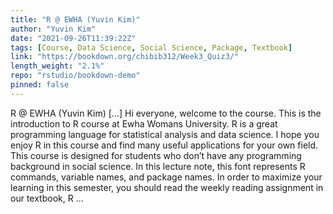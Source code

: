 ```yaml
---
title: "R @ EWHA (Yuvin Kim)"
author: "Yuvin Kim"
date: "2021-09-26T11:39:22Z"
tags: [Course, Data Science, Social Science, Package, Textbook]
link: "https://bookdown.org/chibib312/Week3_Quiz3/"
length_weight: "2.1%"
repo: "rstudio/bookdown-demo"
pinned: false
---
```


R @ EWHA (Yuvin Kim) [...] Hi everyone, welcome to the course. This is the introduction to R course at Ewha Womans University. R is a great programming language for statistical analysis and data science. I hope you enjoy R in this course and find many useful applications for your own field. This course is designed for students who don’t have any programming background in social science. In this lecture note, this font represents R commands, variable names, and package names. In order to maximize your learning in this semester, you should read the weekly reading assignment in our textbook, R ...
